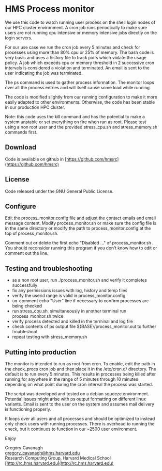 # HMS Process monitor

We use this code to watch running user process on the shell login nodes of our HPC cluster environment.  A cron job runs periodically to make sure users are not running cpu intensive or memory intensive jobs directly on the login servers.

For our use case we run the cron job every 5 minutes and check for processes using more than 80% cpu or 25% of memory.  The bash code is very basic and uses a history file to track pid's which violate the usage policy.  A job which exceeds cpu or memory threshold in 2 successive cron intervals is considered a violation and terminated.  An email is sent to the user indicating the job was terminated.

The ps command is used to gather process information.  The monitor loops over all the process entries and will itself cause some load while running.

The code is modified slightly from our running configuration to make it more easily adapted to other environments.  Otherwise, the code has been stable in our production HPC cluster.

Note: this code uses the kill command and has the potential to make a system unstable or set everything on fire when run as root.
Please test using a non root user and the provided stress_cpu.sh and stress_memory.sh commands first. 

## Download 

Code is available on github in [https://github.com/hmsrc](https://github.com/hmsrc)

## License

Code released under the GNU General Public License.

## Configure

Edit the process_monitor.config file and adjust the contact emails and email message content.  Modify process_monitor.sh or make sure the config file is in the same directory or modify the path to process_monitor.config at the top of process_monitor.sh.

Comment out or delete the first echo "Disabled ..." of process_monitor.sh .  You should reconsider running this program if you don't know how to edit or comment out the line.


## Testing and troubleshooting

* as a non root user, run ./process_monitor.sh and verify it completes successfully
* fix any permissions issues with log, history and temp files
* verify the userid range is valid in process_monitor.config
* un-comment echo "User" line if necessary to confirm processes are being checked
* run stress_cpu.sh, simultaneously in another terminal run process_monitor.sh twice
* verify process detected and killed in the terminal and log file
* check contents of ps output file ${BASE}/process_monitor.out to further troubleshoot
* repeat testing with stress_memory.sh

## Putting into production

The monitor is intended to run as root from cron.  To enable, edit the path in the check_procs cron job and then place it in the /etc/cron.d/ directory.  The default is to run every 5 minutes.  This results in processes being killed after running for anywhere in the range of 5 minutes through 10 minutes depending on what point during the cron interval the process was started.

The script was developed and tested on a debian squeeze environment.  Potential issues might arise with ps output formatting on different linux variants. Email is sent to the user on the system and assumes mail delivery is functioning properly. 

It loops over all users and all processes and should be optimized to instead only check users with running processes.  There is overhead to running the check, but it continues to function in our ~2500 user environment.
 
Enjoy

Gregory Cavanagh  
gregory_cavanagh@hms.harvard.edu  
Research Computing Group, Harvard Medical School  
[http://rc.hms.harvard.edu](http://rc.hms.harvard.edu)  
